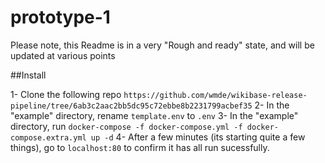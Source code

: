 # prototype-1

Please note, this Readme is in a very "Rough and ready" state, and will be updated at various points

##Install

1- Clone the following repo `https://github.com/wmde/wikibase-release-pipeline/tree/6ab3c2aac2bb5dc95c72ebbe8b2231799acbef35`
2- In the "example" directory, rename `template.env` to `.env`
3- In the "example" directory, run `docker-compose -f docker-compose.yml -f docker-compose.extra.yml up -d`
4- After a few minutes (its starting quite a few things), go to `localhost:80` to confirm it has all run sucessfully. 


